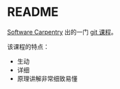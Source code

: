 # README

[Software Carpentry](https://software-carpentry.org/lessons/index.html) 出的一门 [git 课程](https://swcarpentry.github.io/git-novice/)。

该课程的特点：

- 生动
- 详细
- 原理讲解非常细致易懂
